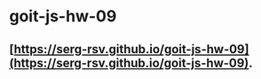 # goit-js-hw-09

## [https://serg-rsv.github.io/goit-js-hw-09](https://serg-rsv.github.io/goit-js-hw-09).
